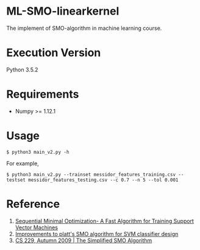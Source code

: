 # ML-SMO-linearkernel
The implement of SMO-algorithm in machine learning course.

# Execution Version
Python 3.5.2

# Requirements
* Numpy >= 1.12.1

# Usage
```
$ python3 main_v2.py -h
```

For example,
```
$ python3 main_v2.py --trainset messidor_features_training.csv --testset messidor_features_testing.csv --c 0.7 --n 5 --tol 0.001
```

# Reference
1. [Sequential Minimal Optimization- A Fast Algorithm for Training Support Vector Machines](https://www.microsoft.com/en-us/research/publication/sequential-minimal-optimization-a-fast-algorithm-for-training-support-vector-machines/)
2. [Improvements to platt's SMO algorithm for SVM classifier design](http://web.cs.iastate.edu/~honavar/keerthi-svm.pdf)
3. [CS 229, Autumn 2009 | The Simplified SMO Algorithm](http://cs229.stanford.edu/materials/smo.pdf)
